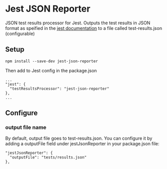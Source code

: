 # Jest JSON Reporter

JSON test results processor for Jest. Outputs the test results in JSON format as speified in the [jest documentation](http://facebook.github.io/jest/docs/configuration.html#testresultsprocessor-string) to a file called test-results.json (configurable)

## Setup

```
npm install --save-dev jest-json-reporter
```

Then add to Jest config in the package.json

```
...
"jest": {
  "testResultsProcessor": "jest-json-reporter"
},
...
```

## Configure

### output file name

By default, output file goes to test-results.json. You can configure it by adding a outputFile field under jestJsonReporter in your package.json file:

```
"jestJsonReporter": {
  "outputFile": "tests/results.json"
},
```

